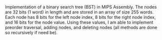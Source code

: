 Implementation of a binary search tree (BST) in MIPS Assembly. The nodes are 32 bits (1 word) in length and are stored in an array of size 255 words. Each node has 8 bits for the left node index, 8 bits for the right node index, and 16 bits for the node value. Using these values, I am able to implement preorder traversal, adding nodes, and deleting nodes (all methods are done so recursively if need be).
